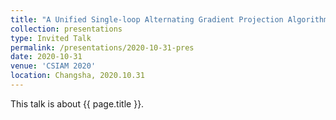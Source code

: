 ```yaml
---
title: "A Unified Single-loop Alternating Gradient Projection Algorithm for Nonconvex-Concave and Convex-Nonconcave Minimax Problems"
collection: presentations
type: Invited Talk
permalink: /presentations/2020-10-31-pres
date: 2020-10-31
venue: 'CSIAM 2020'
location: Changsha, 2020.10.31
---
```


This talk is about {{ page.title }}.
